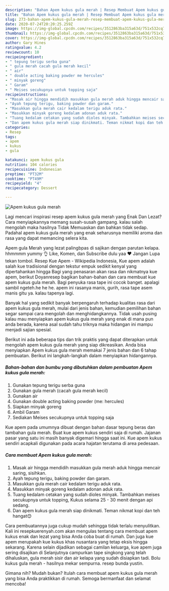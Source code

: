 ```yaml
---
description: "Bahan Apem kukus gula merah | Resep Membuat Apem kukus gula merah Yang Enak Dan Lezat"
title: "Bahan Apem kukus gula merah | Resep Membuat Apem kukus gula merah Yang Enak Dan Lezat"
slug: 273-bahan-apem-kukus-gula-merah-resep-membuat-apem-kukus-gula-merah-yang-enak-dan-lezat
date: 2020-07-24T20:20:25.259Z
image: https://img-global.cpcdn.com/recipes/3512863ba315a63d/751x532cq70/apem-kukus-gula-merah-foto-resep-utama.jpg
thumbnail: https://img-global.cpcdn.com/recipes/3512863ba315a63d/751x532cq70/apem-kukus-gula-merah-foto-resep-utama.jpg
cover: https://img-global.cpcdn.com/recipes/3512863ba315a63d/751x532cq70/apem-kukus-gula-merah-foto-resep-utama.jpg
author: Gary Hines
ratingvalue: 4.2
reviewcount: 10
recipeingredient:
- " tepung terigu serba guna"
- " gula merah cacah gula merah kecil"
- " air"
- " double acting baking powder me hercules"
- " minyak goreng"
- " Garam"
- " Meises secukupnya untuk topping saja"
recipeinstructions:
- "Masak air hingga mendidih masukkan gula merah aduk hingga mencair saring, sisihkan."
- "Ayah tepung terigu, baking powder dan garam."
- "Masukkan gula merah cair kedalam terigu aduk rata."
- "Masukkan minyak goreng kedalam adonan aduk rata."
- "Tuang kedalam cetakan yang sudah dioles minyak. Tambahkan meises secukupnya untuk topping, Kukus selama 25 - 30 menit dengan api sedang."
- "Dan apem kukus gula merah siap dinikmati. Teman nikmat kopi dan teh hangat😊"
categories:
- Resep
tags:
- apem
- kukus
- gula

katakunci: apem kukus gula 
nutrition: 104 calories
recipecuisine: Indonesian
preptime: "PT32M"
cooktime: "PT49M"
recipeyield: "4"
recipecategory: Dessert

---
```



![Apem kukus gula merah](https://img-global.cpcdn.com/recipes/3512863ba315a63d/751x532cq70/apem-kukus-gula-merah-foto-resep-utama.jpg)

Lagi mencari inspirasi resep apem kukus gula merah yang Enak Dan Lezat? Cara menyiapkannya memang susah-susah gampang. kalau salah mengolah maka hasilnya Tidak Memuaskan dan bahkan tidak sedap. Padahal apem kukus gula merah yang enak seharusnya memiliki aroma dan rasa yang dapat memancing selera kita.

Apem gula Merah yang lezat palingbpas di sajikan dengan parutan kelapa. hhmmmm yummy 👌 Like, Komen, dan Subscribe dulu yaa ♥ Jangan Lupa tekan tombol. Resep Kue Apem - Wikipedia Indonesia, Kue apem adalah salah kue tradisional dengan tekstur empuk sedikit kenyal yang dipertahankan hingga Bagi yang penasaran akan rasa dan nikmatnya kue apem, berikut Doyanresep bagikan bahan-bahan dan cara membuat kue apem kukus gula merah. Bagi penyuka rasa tape ini cocok banget. apalagi sambil ngeteh.he he he. apem ini rasanya manis, gurih, rasa tape asem manis gitu ya. kalau tapenya lagi.

Banyak hal yang sedikit banyak berpengaruh terhadap kualitas rasa dari apem kukus gula merah, mulai dari jenis bahan, kemudian pemilihan bahan segar sampai cara mengolah dan menghidangkannya. Tidak usah pusing kalau mau menyiapkan apem kukus gula merah yang enak di mana pun anda berada, karena asal sudah tahu triknya maka hidangan ini mampu menjadi sajian spesial.


Berikut ini ada beberapa tips dan trik praktis yang dapat diterapkan untuk mengolah apem kukus gula merah yang siap dikreasikan. Anda bisa menyiapkan Apem kukus gula merah memakai 7 jenis bahan dan 6 tahap pembuatan. Berikut ini langkah-langkah dalam menyiapkan hidangannya.

<!--inarticleads1-->

##### Bahan-bahan dan bumbu yang dibutuhkan dalam pembuatan Apem kukus gula merah:

1. Gunakan  tepung terigu serba guna
1. Gunakan  gula merah (cacah gula merah kecil)
1. Gunakan  air
1. Gunakan  double acting baking powder (me: hercules)
1. Siapkan  minyak goreng
1. Ambil  Garam
1. Sediakan  Meises secukupnya untuk topping saja


Kue apem pada umumnya dibuat dengan bahan dasar tepung beras dan tambahan gula merah. Buat kue apem kukus sendiri saja di rumah. Jajanan pasar yang satu ini masih banyak digemari hingga saat ini. Kue apem kukus sendiri acapkali digunakan pada acara hajatan terutama di area pedesaan. 

<!--inarticleads2-->

##### Cara membuat Apem kukus gula merah:

1. Masak air hingga mendidih masukkan gula merah aduk hingga mencair saring, sisihkan.
1. Ayah tepung terigu, baking powder dan garam.
1. Masukkan gula merah cair kedalam terigu aduk rata.
1. Masukkan minyak goreng kedalam adonan aduk rata.
1. Tuang kedalam cetakan yang sudah dioles minyak. Tambahkan meises secukupnya untuk topping, Kukus selama 25 - 30 menit dengan api sedang.
1. Dan apem kukus gula merah siap dinikmati. Teman nikmat kopi dan teh hangat😊


Cara pembuatannya juga cukup mudah sehingga tidak terlalu menyulitkan. Kali ini resepkuerenyah.com akan mengulas tentang cara membuat apem kukus enak dan lezat yang bisa Anda coba buat di rumah. Dan juga kue apem merupakah kue kukus khas nusantara yang tetap eksis hingga sekarang. Karena selain dijadikan sebagai camilan keluarga, kue apem juga sering disajikan di Selanjutnya campurkan tape singkong yang telah dihaluskan, gula merah sisir dan air kelapa yang sudah disiapkan tadi. Bolu kukus gula merah - hasilnya mekar sempurna. resep bunda yustin. 

Gimana nih? Mudah bukan? Itulah cara membuat apem kukus gula merah yang bisa Anda praktikkan di rumah. Semoga bermanfaat dan selamat mencoba!
